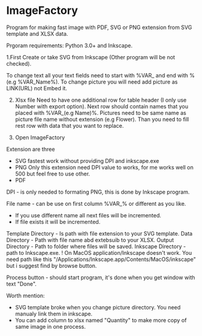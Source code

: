 # ImageFactory
Program for making fast image with PDF, SVG or PNG extension from SVG template and XLSX data.

Prgoram requirements: Python 3.0+ and Inkscape.

1.First Create or take SVG from Inkscape (Other program will be not checked).

To change text all your text fields need to start with %VAR_ and end with % (e.g %VAR_Name%).
To change picture you will need add picture as LINK(URL) not Embed it.

2. Xlsx file
Need to have one additional row for table header (I only use Number with export option).
Next row should contain names that you placed with %VAR_(e.g Name)%.
Pictures need to be same name as picture file name without extension (e.g Flower).
Than you need to fill rest row with data that you want to replace.

3. Open ImageFactory

Extension are three
- SVG
   fastest work without providing DPI and inkscape.exe
- PNG
  Only this extension need DPI value to works, for me works well on 500 but feel free to use other.
- PDF

DPI - is only needed to formating PNG, this is done by Inkscape program.

File name - can be use on first column %VAR_<something>% or different as you like.
- If you use different name all next files will be incremented.
- If file exists it will be incremented.

Template Directory - Is path with file extension to your SVG template.
Data Directory - Path with file name abd extebsuib to your XLSX.
Output Directory - Path to folder where files will be saved.
Inkscape Directory - path to Inkscape.exe.
! On MacOS application/Inkscape doesn't work. You need path like this "/Applications/Inkscape.app/Contents/MacOS/inkscape" but i suggest find by browse button.

Process button - should start program, it's done when you get window with text "Done".

Worth mention:
- SVG template broke when you change picture directory. You need manualy link them in inkscape.
- You can add column to xlsx named "Quantity" to make more copy of same image in one process.
 
